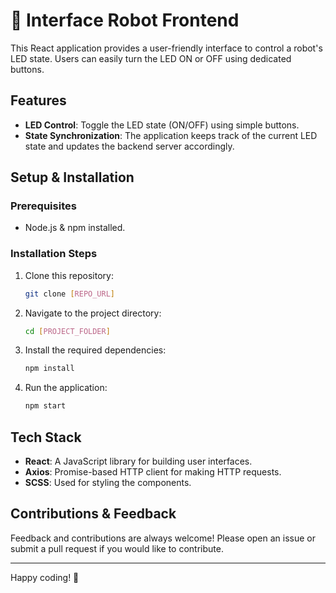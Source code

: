 # 🤖 Interface Robot Frontend

This React application provides a user-friendly interface to control a robot's LED state. Users can easily turn the LED ON or OFF using dedicated buttons.

## Features
- **LED Control**: Toggle the LED state (ON/OFF) using simple buttons.
- **State Synchronization**: The application keeps track of the current LED state and updates the backend server accordingly.

## Setup & Installation

### Prerequisites
- Node.js & npm installed.

### Installation Steps
1. Clone this repository:
    ```bash
    git clone [REPO_URL]
    ```

2. Navigate to the project directory:
    ```bash
    cd [PROJECT_FOLDER]
    ```

3. Install the required dependencies:
    ```bash
    npm install
    ```

4. Run the application:
    ```bash
    npm start
    ```

## Tech Stack
- **React**: A JavaScript library for building user interfaces.
- **Axios**: Promise-based HTTP client for making HTTP requests.
- **SCSS**: Used for styling the components.

## Contributions & Feedback

Feedback and contributions are always welcome! Please open an issue or submit a pull request if you would like to contribute.

---

Happy coding! 🚀
